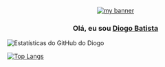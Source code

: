 <p align="center">
  <a href="https://www.linkedin.com/in/diogo-batista1/" target="_blank" rel="noreferrer"><img src="https://user-images.githubusercontent.com/75489556/151947181-716dc6ad-6ed4-497b-bfc7-caf35e587915.png" alt="my banner"></a>
</p>

<h3 align="center">
Olá, eu sou <a href="https://www.linkedin.com/in/diogo-batista1/" target="_blank" rel="noreferrer">Diogo Batista</a>
</h3>

![Estatísticas do GitHub do Diogo](https://github-readme-stats.vercel.app/api?username=diogobatista1&show_icons=true&theme=tokyonight)

[![Top Langs](https://github-readme-stats.vercel.app/api/top-langs/?username=diogobatista1&layout=compact)](https://github.com/diogobatista1/github-readme-stats)
